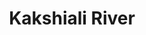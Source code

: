 ---
title: "Kakshiali River"
title_bn: "কাকশিয়ালি নদী"
description: "Kakshiali river starts from the Ichamati river and ends at the Habra river. It covers Kaliganj upazila,Satkhira.
The total length of the river is 20 km."
---